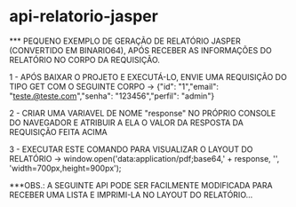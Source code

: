 # api-relatorio-jasper

*** PEQUENO EXEMPLO DE GERAÇÃO DE RELATÓRIO JASPER (CONVERTIDO EM BINARIO64), APÓS RECEBER AS INFORMAÇÕES DO RELATÓRIO NO CORPO DA REQUISIÇÃO.

1 - APÓS BAIXAR O PROJETO E EXECUTÁ-LO, ENVIE UMA REQUISIÇÃO DO TIPO GET COM O SEGUINTE CORPO -> {"id": "1","email": "teste.@teste.com","senha": "123456","perfil": "admin"}

2 - CRIAR UMA VARIAVEL DE NOME "response" NO PRÓPRIO CONSOLE DO NAVEGADOR E ATRIBUIR A ELA O VALOR DA RESPOSTA DA REQUISIÇÃO FEITA ACIMA

3 - EXECUTAR ESTE COMANDO PARA VISUALIZAR O LAYOUT DO RELATÓRIO -> window.open('data:application/pdf;base64,' + response, '', 'width=700px,height=900px');

***OBS.: A SEGUINTE API PODE SER FACILMENTE MODIFICADA PARA RECEBER UMA LISTA E IMPRIMI-LA NO LAYOUT DO RELATÓRIO...
